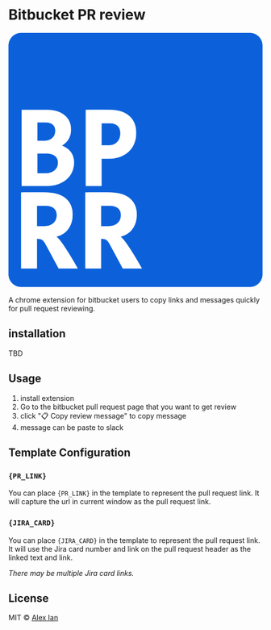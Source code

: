 # Bitbucket PR review

![icon](assets/images/icon.png)

A chrome extension for bitbucket users to copy links and messages quickly for pull request reviewing.

## installation

TBD

## Usage

1. install extension
2. Go to the bitbucket pull request page that you want to get review
3. click "📋 Copy review message" to copy message
4. message can be paste to slack

## Template Configuration

### `{PR_LINK}`

You can place `{PR_LINK}` in the template to represent the pull request link. It will capture the url in current window as the pull request link.

### `{JIRA_CARD}`

You can place `{JIRA_CARD}` in the template to represent the pull request link. It will use the Jira card number and link on the pull request header as the linked text and link.

*There may be multiple Jira card links.*

## License

MIT © [Alex Ian](https://github.com/aforian)